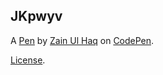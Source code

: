 JKpwyv
------


A [Pen](http://codepen.io/drsherlock/pen/JKpwyv) by [Zain Ul Haq](http://codepen.io/drsherlock) on [CodePen](http://codepen.io/).

[License](http://codepen.io/drsherlock/pen/JKpwyv/license).
